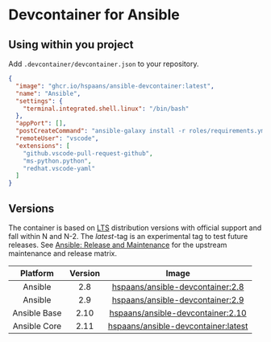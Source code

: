 # Devcontainer for Ansible

## Using within you project

Add `.devcontainer/devcontainer.json` to your repository.

```json
{
  "image": "ghcr.io/hspaans/ansible-devcontainer:latest",
  "name": "Ansible",
  "settings": {
    "terminal.integrated.shell.linux": "/bin/bash"
  },
  "appPort": [],
  "postCreateCommand": "ansible-galaxy install -r roles/requirements.yml",
  "remoteUser": "vscode",
  "extensions": [
    "github.vscode-pull-request-github",
    "ms-python.python",
    "redhat.vscode-yaml"
  ]
}
```

## Versions

The container is based on [LTS](https://en.wikipedia.org/wiki/Long-term_support) distribution versions with official support and fall within N and N-2. The *latest*-tag is an experimental tag to test future releases. See [Ansible: Release and Maintenance](ansible-releases) for the upstream maintenance and release matrix.

| Platform     | Version | Image                                                             |
|:------------:|:-------:|:-----------------------------------------------------------------:|
| Ansible      | 2.8     | [hspaans/ansible-devcontainer:2.8][ansible-devcontainer:2.8]       |
| Ansible      | 2.9     | [hspaans/ansible-devcontainer:2.9][ansible-devcontainer:2.9]       |
| Ansible Base | 2.10    | [hspaans/ansible-devcontainer:2.10][ansible-devcontainer:2.10]     |
| Ansible Core | 2.11    | [hspaans/ansible-devcontainer:latest][ansible-devcontainer:latest] |

[ansible]: https://github.com/ansible/ansible
[ansible-releases]: https://docs.ansible.com/ansible/devel/reference_appendices/release_and_maintenance.html
[molecule]: https://github.com/ansible-community/molecule
[ansible-devcontainer:latest]: ghcr.io/hspaans/ansible-devcontainer:latest
[ansible-devcontainer:2.8]: ghcr.io/hspaans/ansible-devcontainer:2.8
[ansible-devcontainer:2.9]: ghcr.io/hspaans/ansible-devcontainer:2.9
[ansible-devcontainer:2.10]: ghcr.io/hspaans/ansible-devcontainer:2.10
